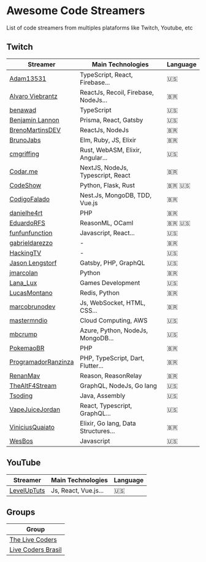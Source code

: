 # Awesome Code Streamers

List of code streamers from multiples plataforms like Twitch, Youtube, etc

## Twitch

| Streamer                                                                | Main Technologies                    | Language      |
|-------------------------------------------------------------------------|--------------------------------------|---------------|
| [Adam13531](https://www.twitch.tv/adam13531)                            |  TypeScript, React, Firebase...      | :us:          |
| [Alvaro Viebrantz](https://www.twitch.tv/alvaroviebrantz)               |  ReactJs, Recoil, Firebase, NodeJs...| :brazil:      |
| [benawad](https://www.twitch.tv/benawad)                                |  TypeScript                          | :us:          |
| [Benjamin Lannon](https://www.twitch.tv/lannonbr)                       |  Prisma, React, Gatsby               | :us:          |
| [BrenoMartinsDEV](https://www.twitch.tv/brenomartinsdev)                |  ReactJs, NodeJs                     | :brazil:      |
| [BrunoJabs](https://www.twitch.tv/brunojabs)                            |  Elm, Ruby, JS, Elixir               | :brazil:      |
| [cmgriffing](https://www.twitch.tv/cmgriffing)                          |  Rust, WebASM, Elixir, Angular...    | :us:          |
| [Codar.me](https://www.twitch.tv/codarme)                               |  NextJS, NodeJs, Typescript, React   | :brazil:      |
| [CodeShow](https://www.twitch.tv/codeshow)                              |  Python, Flask, Rust                 | :brazil: :us: |
| [CodigoFalado](https://www.twitch.tv/codigofalado)                      |  Nest.Js, MongoDB, TDD, Vue.js       | :brazil:      |
| [danielhe4rt](https://www.twitch.tv/danielhe4rt)                        |  PHP                                 | :brazil:      |
| [EduardoRFS](https://www.twitch.tv/eduardorfs)                          |  ReasonML, OCaml                     | :brazil: :us: |
| [funfunfunction](https://www.twitch.tv/funfunfunction)                  |  Javascript, React...                | :us:          |
| [gabrieldarezzo](https://www.twitch.tv/gabrieldarezzo)                  |  -                                   | :brazil:      |
| [HackingTV](https://www.twitch.tv/hackingtv)                            |  -                                   | :us:          |
| [Jason Lengstorf](https://www.twitch.tv/jlengstorf)                     |  Gatsby, PHP, GraphQL                | :us:          |
| [jmarcolan](https://www.twitch.tv/jmarcolan)                            |  Python                              | :brazil:      |
| [Lana_Lux](https://www.twitch.tv/lana_lux)                              |  Games Development                   | :us:          |
| [LucasMontano](https://www.twitch.tv/lucas_montano)                     |  Redis, Python                       | :brazil:      |
| [marcobrunodev](https://www.twitch.tv/marcobrunodev)                    |  Js, WebSocket, HTML, CSS...         | :brazil:      |
| [mastermndio](https://www.twitch.tv/mastermndio)                        |  Cloud Computing, AWS                | :us:          |
| [mbcrump](https://www.twitch.tv/mbcrump)                                |  Azure, Python, NodeJs, MongoDB...   | :us:          |
| [PokemaoBR](https://www.twitch.tv/pokemaobr)                            |  PHP                                 | :brazil:      |
| [ProgramadorRanzinza](https://www.twitch.tv/programadorranzinza)        |  PHP, TypeScript, Dart, Flutter...   | :brazil:      |
| [RenanMav](https://www.twitch.tv/renanmav)                              |  Reason, ReasonRelay                 | :brazil:      |
| [TheAltF4Stream](https://www.twitch.tv/thealtf4stream)                  |  GraphQL, NodeJs, Go lang            | :us:          |
| [Tsoding](https://www.twitch.tv/tsoding)                                |  Java, Assembly                      | :us:          |
| [VapeJuiceJordan](https://www.twitch.tv/vapejuicejordan)                |  React, Typescript, GraphQL...       | :us:          |
| [ViniciusQuaiato](https://www.twitch.tv/vquaiato)                       |  Elixir, Go lang, Data Structures... | :brazil:      |
| [WesBos](https://www.twitch.tv/wesbos)                                  |  Javascript                          | :us:          |

## YouTube

| Streamer                                                                | Main Technologies                    | Language      |
|-------------------------------------------------------------------------|--------------------------------------|---------------|
| [LevelUpTuts](https://www.youtube.com/channel/UCyU5wkjgQYGRB0hIHMwm2Sg) |  Js, React, Vue.js...                | :us:          |

## Groups

| Group                                                             |
|-------------------------------------------------------------------|
| [The Live Coders](https://www.twitch.tv/team/livecoders)          |
| [Live Coders Brasil](https://www.twitch.tv/team/livecodersbrasil) |
